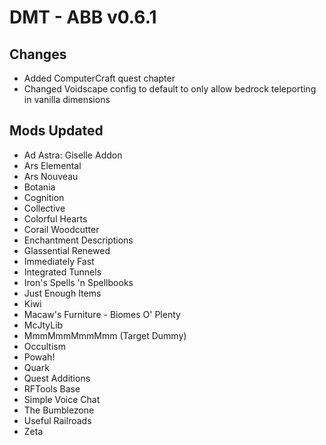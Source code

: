 # DMT - ABB v0.6.1

## Changes
 - Added ComputerCraft quest chapter
 - Changed Voidscape config to default to only allow bedrock teleporting in vanilla dimensions

## Mods Updated
 - Ad Astra: Giselle Addon
 - Ars Elemental
 - Ars Nouveau
 - Botania
 - Cognition
 - Collective
 - Colorful Hearts
 - Corail Woodcutter
 - Enchantment Descriptions
 - Glassential Renewed
 - Immediately Fast
 - Integrated Tunnels
 - Iron's Spells 'n Spellbooks
 - Just Enough Items
 - Kiwi
 - Macaw's Furniture - Biomes O' Plenty
 - McJtyLib
 - MmmMmmMmmMmm (Target Dummy)
 - Occultism
 - Powah!
 - Quark
 - Quest Additions
 - RFTools Base
 - Simple Voice Chat
 - The Bumblezone
 - Useful Railroads
 - Zeta